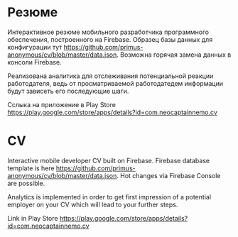 # Резюме

Интерактивное резюме мобильного разработчика программного обеспечения, построенного на Firebase. Образец базы данных для конфигурации тут https://github.com/primus-anonymous/cv/blob/master/data.json. Возможна горячая замена данных в консоли Firebase.

Реализована аналитика для отслеживания потенциальной реакции работодателя, ведь от просматриваемой работодатедем информации будут зависеть его последующие шаги.

Сслыка на приложение в Play Store https://play.google.com/store/apps/details?id=com.neocaptainnemo.cv

# CV

Interactive mobile developer CV built on Firebase. Firebase database template is here https://github.com/primus-anonymous/cv/blob/master/data.json. Hot changes via Firebase Console are possible.

Analytics is implemented in order to get first impression of a potential employer on your CV which will lead to your further steps.

Link in Play Store https://play.google.com/store/apps/details?id=com.neocaptainnemo.cv